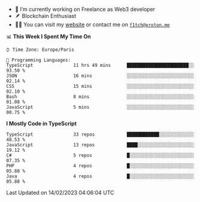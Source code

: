 - 🔭 I’m currently working on Freelance as Web3 developer
- 🪶 Blockchain Enthusiast
- 👨‍💻 You can visit my [website](https://f1tch.xyz) or contact me on [`f1tch@proton.me`](mailto:f1tch@proton.me)

<!--START_SECTION:waka-->
📊 **This Week I Spent My Time On** 

```text
⌚︎ Time Zone: Europe/Paris

💬 Programming Languages: 
TypeScript               11 hrs 49 mins      ███████████████████████░░   93.50 % 
JSON                     16 mins             ░░░░░░░░░░░░░░░░░░░░░░░░░   02.14 % 
CSS                      15 mins             ░░░░░░░░░░░░░░░░░░░░░░░░░   02.10 % 
Bash                     8 mins              ░░░░░░░░░░░░░░░░░░░░░░░░░   01.08 % 
JavaScript               5 mins              ░░░░░░░░░░░░░░░░░░░░░░░░░   00.75 % 

```

**I Mostly Code in TypeScript** 

```text
TypeScript               33 repos            ████████████░░░░░░░░░░░░░   48.53 % 
JavaScript               13 repos            ████░░░░░░░░░░░░░░░░░░░░░   19.12 % 
C#                       5 repos             █░░░░░░░░░░░░░░░░░░░░░░░░   07.35 % 
PHP                      4 repos             █░░░░░░░░░░░░░░░░░░░░░░░░   05.88 % 
Java                     4 repos             █░░░░░░░░░░░░░░░░░░░░░░░░   05.88 % 

```



 Last Updated on 14/02/2023 04:06:04 UTC
<!--END_SECTION:waka-->
